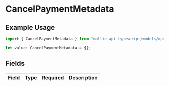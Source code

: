 # CancelPaymentMetadata

## Example Usage

```typescript
import { CancelPaymentMetadata } from "mollie-api-typescript/models/operations";

let value: CancelPaymentMetadata = {};
```

## Fields

| Field       | Type        | Required    | Description |
| ----------- | ----------- | ----------- | ----------- |